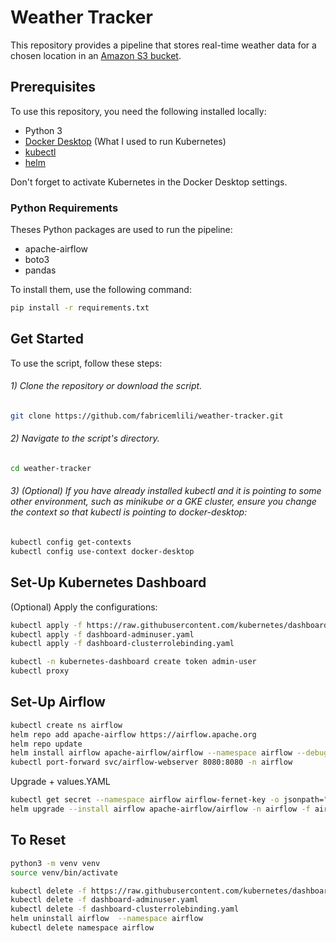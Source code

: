 # Weather Tracker
This repository provides a pipeline that stores real-time weather data for a chosen location in an [Amazon S3 bucket](https://aws.amazon.com/fr/s3/).

## Prerequisites
To use this repository, you need the following installed locally:
- Python 3
- [Docker Desktop](https://docs.docker.com/desktop/) (What I used to run Kubernetes)
- [kubectl](https://kubernetes.io/docs/tasks/tools/)
- [helm](https://helm.sh/docs/intro/install/)
  
Don't forget to activate Kubernetes in the Docker Desktop settings.
  
### Python Requirements
Theses Python packages are used to run the pipeline:
- apache-airflow
- boto3
- pandas

To install them, use the following command:
```bash
pip install -r requirements.txt
```



## Get Started
To use the script, follow these steps:

###### 1) Clone the repository or download the script.
```bash
git clone https://github.com/fabricemlili/weather-tracker.git
```

###### 2) Navigate to the script's directory.
```bash
cd weather-tracker
```

###### 3) (Optional) If you have already installed kubectl and it is pointing to some other environment, such as minikube or a GKE cluster, ensure you change the context so that kubectl is pointing to docker-desktop:
```bash
kubectl config get-contexts
kubectl config use-context docker-desktop
```

## Set-Up Kubernetes Dashboard

(Optional) Apply the configurations: 
```bash
kubectl apply -f https://raw.githubusercontent.com/kubernetes/dashboard/v2.7.0/aio/deploy/recommended.yaml
kubectl apply -f dashboard-adminuser.yaml
kubectl apply -f dashboard-clusterrolebinding.yaml

kubectl -n kubernetes-dashboard create token admin-user
kubectl proxy
```

## Set-Up Airflow
```bash
kubectl create ns airflow
helm repo add apache-airflow https://airflow.apache.org
helm repo update
helm install airflow apache-airflow/airflow --namespace airflow --debug
kubectl port-forward svc/airflow-webserver 8080:8080 -n airflow
```
Upgrade + values.YAML
```bash
kubectl get secret --namespace airflow airflow-fernet-key -o jsonpath="{.data.fernet-key}" | base64 --decode
helm upgrade --install airflow apache-airflow/airflow -n airflow -f airflow-config/values.yaml --debug
```


## To Reset

```bash
python3 -m venv venv
source venv/bin/activate

kubectl delete -f https://raw.githubusercontent.com/kubernetes/dashboard/v2.7.0/aio/deploy/recommended.yaml
kubectl delete -f dashboard-adminuser.yaml
kubectl delete -f dashboard-clusterrolebinding.yaml
helm uninstall airflow  --namespace airflow
kubectl delete namespace airflow
```
